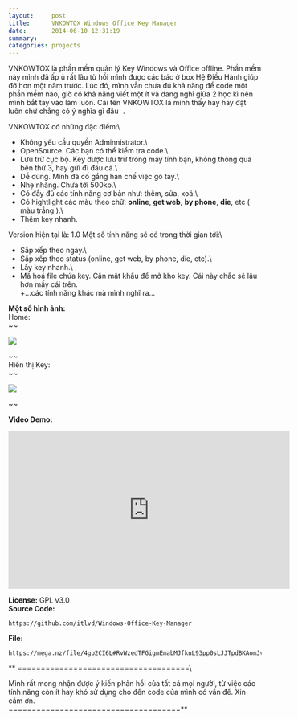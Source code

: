 ```yaml
---
layout:     post
title:      VNKOWTOX Windows Office Key Manager
date:       2014-06-10 12:31:19
summary:    
categories: projects
---
```


VNKOWTOX là phần mềm quản lý Key Windows và Office offline. Phần mềm này mình đã ấp ủ rất lâu từ hồi mình được các bác ở box Hệ Điều Hành giúp đỡ hơn một năm trước. Lúc đó, mình vẫn chưa đủ khả năng để code một phần mềm nào, giờ có khả năng viết một ít và đang nghỉ giữa 2 học kì nên mình bắt tay vào làm luôn. Cái tên VNKOWTOX là mình thấy hay hay đặt luôn chứ chẳng có ý nghĩa gì đâu ![:p](data:image/gif;base64,R0lGODlhAQABAIAAAAAAAP///yH5BAEAAAAALAAAAAABAAEAAAIBRAA7 "Stick Out Tongue    :p") .

VNKOWTOX có những đặc điểm:\
+ Không yêu cầu quyền Adminnistrator.\
+ OpenSource. Các bạn có thể kiểm tra code.\
+ Lưu trữ cục bộ. Key được lưu trữ trong máy tính bạn, không thông qua bên thứ 3, hay gửi đi đâu cả.\
+ Dễ dùng. Mình đã cố gắng hạn chế việc gõ tay.\
+ Nhẹ nhàng. Chưa tới 500kb.\
+ Có đầy đủ các tính năng cơ bản như: thêm, sửa, xoá.\
+ Có hightlight các màu theo chữ: **online**, **get web**, **by phone**, **die**, etc ( màu trắng ).\
+ Thêm key nhanh.

Version hiện tại là: 1.0 Một số tính năng sẽ có trong thời gian tới:\
+ Sắp xếp theo ngày.\
+ Sắp xếp theo status (online, get web, by phone, die, etc).\
+ Lấy key nhanh.\
+ Mã hoá file chứa key. Cần mật khẩu để mở kho key. Cái này chắc sẽ lâu hơn mấy cái trên.\
+...các tính năng khác mà mình nghĩ ra...

**Một số hình ảnh:**\
Home:\
~~

![](https://upanh.vn-z.vn/images/2021/01/10/main.png)

~~\
Hiển thị Key:\
~~

![](https://upanh.vn-z.vn/images/2021/01/10/print.png)

~~

**Video Demo:**

<iframe width="560" height="315" src="https://www.youtube.com/embed/JpWmvCim4pY" frameborder="0" allow="accelerometer; autoplay; clipboard-write; encrypted-media; gyroscope; picture-in-picture" allowfullscreen></iframe>

**License:** GPL v3.0\
**Source Code:**

```
https://github.com/itlvd/Windows-Office-Key-Manager
```

**File:**

```
https://mega.nz/file/4gp2CI6L#RvWzedTFGigmEmabMJfknL93pp0sLJJTpdBKAomJvss
```

**
=====================================\

Mình rất mong nhận được ý kiến phản hồi của tất cả mọi người, từ việc các tính năng còn ít hay khó sử dụng cho đến code của mình có vấn đề. Xin cám ơn.\
=====================================**